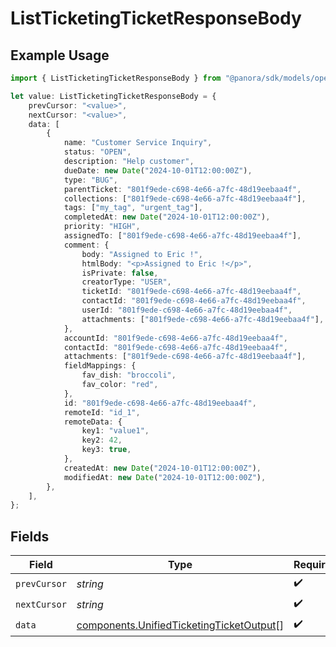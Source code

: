 # ListTicketingTicketResponseBody

## Example Usage

```typescript
import { ListTicketingTicketResponseBody } from "@panora/sdk/models/operations";

let value: ListTicketingTicketResponseBody = {
    prevCursor: "<value>",
    nextCursor: "<value>",
    data: [
        {
            name: "Customer Service Inquiry",
            status: "OPEN",
            description: "Help customer",
            dueDate: new Date("2024-10-01T12:00:00Z"),
            type: "BUG",
            parentTicket: "801f9ede-c698-4e66-a7fc-48d19eebaa4f",
            collections: ["801f9ede-c698-4e66-a7fc-48d19eebaa4f"],
            tags: ["my_tag", "urgent_tag"],
            completedAt: new Date("2024-10-01T12:00:00Z"),
            priority: "HIGH",
            assignedTo: ["801f9ede-c698-4e66-a7fc-48d19eebaa4f"],
            comment: {
                body: "Assigned to Eric !",
                htmlBody: "<p>Assigned to Eric !</p>",
                isPrivate: false,
                creatorType: "USER",
                ticketId: "801f9ede-c698-4e66-a7fc-48d19eebaa4f",
                contactId: "801f9ede-c698-4e66-a7fc-48d19eebaa4f",
                userId: "801f9ede-c698-4e66-a7fc-48d19eebaa4f",
                attachments: ["801f9ede-c698-4e66-a7fc-48d19eebaa4f"],
            },
            accountId: "801f9ede-c698-4e66-a7fc-48d19eebaa4f",
            contactId: "801f9ede-c698-4e66-a7fc-48d19eebaa4f",
            attachments: ["801f9ede-c698-4e66-a7fc-48d19eebaa4f"],
            fieldMappings: {
                fav_dish: "broccoli",
                fav_color: "red",
            },
            id: "801f9ede-c698-4e66-a7fc-48d19eebaa4f",
            remoteId: "id_1",
            remoteData: {
                key1: "value1",
                key2: 42,
                key3: true,
            },
            createdAt: new Date("2024-10-01T12:00:00Z"),
            modifiedAt: new Date("2024-10-01T12:00:00Z"),
        },
    ],
};
```

## Fields

| Field                                                                                                | Type                                                                                                 | Required                                                                                             | Description                                                                                          |
| ---------------------------------------------------------------------------------------------------- | ---------------------------------------------------------------------------------------------------- | ---------------------------------------------------------------------------------------------------- | ---------------------------------------------------------------------------------------------------- |
| `prevCursor`                                                                                         | *string*                                                                                             | :heavy_check_mark:                                                                                   | N/A                                                                                                  |
| `nextCursor`                                                                                         | *string*                                                                                             | :heavy_check_mark:                                                                                   | N/A                                                                                                  |
| `data`                                                                                               | [components.UnifiedTicketingTicketOutput](../../models/components/unifiedticketingticketoutput.md)[] | :heavy_check_mark:                                                                                   | N/A                                                                                                  |